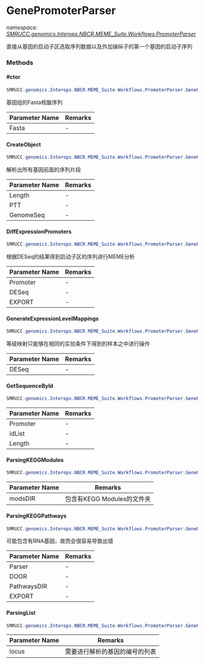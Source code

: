 ﻿# GenePromoterParser
_namespace: [SMRUCC.genomics.Interops.NBCR.MEME_Suite.Workflows.PromoterParser](./index.md)_

直接从基因的启动子区选取序列数据以及外加操纵子的第一个基因的启动子序列



### Methods

#### #ctor
```csharp
SMRUCC.genomics.Interops.NBCR.MEME_Suite.Workflows.PromoterParser.GenePromoterParser.#ctor(SMRUCC.genomics.SequenceModel.FASTA.FastaToken,SMRUCC.genomics.Assembly.NCBI.GenBank.TabularFormat.PTT)
```
基因组的Fasta核酸序列

|Parameter Name|Remarks|
|--------------|-------|
|Fasta|-|


#### CreateObject
```csharp
SMRUCC.genomics.Interops.NBCR.MEME_Suite.Workflows.PromoterParser.GenePromoterParser.CreateObject(System.Int32,SMRUCC.genomics.Assembly.NCBI.GenBank.TabularFormat.PTT,SMRUCC.genomics.SequenceModel.I_PolymerSequenceModel)
```
解析出所有基因前面的序列片段

|Parameter Name|Remarks|
|--------------|-------|
|Length|-|
|PTT|-|
|GenomeSeq|-|


#### DiffExpressionPromoters
```csharp
SMRUCC.genomics.Interops.NBCR.MEME_Suite.Workflows.PromoterParser.GenePromoterParser.DiffExpressionPromoters(SMRUCC.genomics.Interops.NBCR.MEME_Suite.Workflows.PromoterParser.GenePromoterParser,System.Collections.Generic.IEnumerable{SMRUCC.genomics.Analysis.RNA_Seq.RTools.DESeq2.ResultData},System.String)
```
根据DESeq的结果得到启动子区的序列进行MEME分析

|Parameter Name|Remarks|
|--------------|-------|
|Promoter|-|
|DESeq|-|
|EXPORT|-|


#### GenerateExpressionLevelMappings
```csharp
SMRUCC.genomics.Interops.NBCR.MEME_Suite.Workflows.PromoterParser.GenePromoterParser.GenerateExpressionLevelMappings(System.Collections.Generic.IEnumerable{SMRUCC.genomics.Analysis.RNA_Seq.RTools.DESeq2.ResultData})
```
等级映射只能够在相同的实验条件下得到的样本之中进行操作

|Parameter Name|Remarks|
|--------------|-------|
|DESeq|-|


#### GetSequenceById
```csharp
SMRUCC.genomics.Interops.NBCR.MEME_Suite.Workflows.PromoterParser.GenePromoterParser.GetSequenceById(SMRUCC.genomics.Interops.NBCR.MEME_Suite.Workflows.PromoterParser.GenePromoterParser,System.Collections.Generic.IEnumerable{System.String},System.Int32)
```


|Parameter Name|Remarks|
|--------------|-------|
|Promoter|-|
|idList|-|
|Length|-|


#### ParsingKEGGModules
```csharp
SMRUCC.genomics.Interops.NBCR.MEME_Suite.Workflows.PromoterParser.GenePromoterParser.ParsingKEGGModules(SMRUCC.genomics.Interops.NBCR.MEME_Suite.Workflows.PromoterParser.GenePromoterParser,System.String,System.String,System.String,SMRUCC.genomics.Interops.NBCR.MEME_Suite.Workflows.PromoterParser.GetLocusTags)
```


|Parameter Name|Remarks|
|--------------|-------|
|modsDIR|包含有KEGG Modules的文件夹|


#### ParsingKEGGPathways
```csharp
SMRUCC.genomics.Interops.NBCR.MEME_Suite.Workflows.PromoterParser.GenePromoterParser.ParsingKEGGPathways(SMRUCC.genomics.Interops.NBCR.MEME_Suite.Workflows.PromoterParser.GenePromoterParser,System.String,System.String,System.String,SMRUCC.genomics.Interops.NBCR.MEME_Suite.Workflows.PromoterParser.GetLocusTags)
```
可能包含有RNA基因，故而会很容易导致出错

|Parameter Name|Remarks|
|--------------|-------|
|Parser|-|
|DOOR|-|
|PathwaysDIR|-|
|EXPORT|-|


#### ParsingList
```csharp
SMRUCC.genomics.Interops.NBCR.MEME_Suite.Workflows.PromoterParser.GenePromoterParser.ParsingList(SMRUCC.genomics.Interops.NBCR.MEME_Suite.Workflows.PromoterParser.GenePromoterParser,SMRUCC.genomics.Assembly.DOOR.DOOR,System.Collections.Generic.IEnumerable{System.String},System.String,System.String,SMRUCC.genomics.Interops.NBCR.MEME_Suite.Workflows.PromoterParser.GetLocusTags)
```


|Parameter Name|Remarks|
|--------------|-------|
|locus|需要进行解析的基因的编号的列表|



